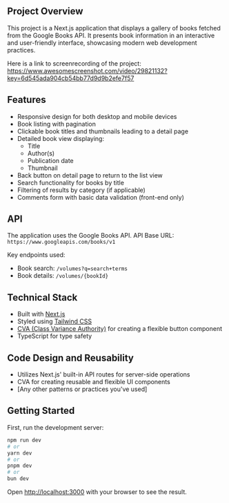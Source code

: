 ## Project Overview

This project is a Next.js application that displays a gallery of books fetched from the Google Books API. It presents book information in an interactive and user-friendly interface, showcasing modern web development practices.

Here is a link to screenrecording of the project: https://www.awesomescreenshot.com/video/29821132?key=6d545ada904cb54bb77d9d9b2efe7f57

## Features

-   Responsive design for both desktop and mobile devices
-   Book listing with pagination
-   Clickable book titles and thumbnails leading to a detail page
-   Detailed book view displaying:
    -   Title
    -   Author(s)
    -   Publication date
    -   Thumbnail
-   Back button on detail page to return to the list view
-   Search functionality for books by title
-   Filtering of results by category (if applicable)
-   Comments form with basic data validation (front-end only)

## API

The application uses the Google Books API.
API Base URL: `https://www.googleapis.com/books/v1`

Key endpoints used:

-   Book search: `/volumes?q=search+terms`
-   Book details: `/volumes/{bookId}`

## Technical Stack

-   Built with [Next.js](https://nextjs.org/)
-   Styled using [Tailwind CSS](https://tailwindcss.com/)
-   [CVA (Class Variance Authority)](https://cva.style/docs) for creating a flexible button component
-   TypeScript for type safety

## Code Design and Reusability

-   Utilizes Next.js' built-in API routes for server-side operations
-   CVA for creating reusable and flexible UI components
-   [Any other patterns or practices you've used]

## Getting Started

First, run the development server:

```bash
npm run dev
# or
yarn dev
# or
pnpm dev
# or
bun dev
```

Open [http://localhost:3000](http://localhost:3000) with your browser to see the result.
